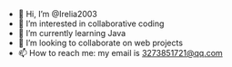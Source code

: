 - 👋 Hi, I’m @Irelia2003
- 👀 I’m interested in collaborative coding
- 🌱 I’m currently learning Java
- 💞️ I’m looking to collaborate on web projects
- 📫 How to reach me: my email is 3273851721@qq.com

<!---
Irelia2003/Irelia2003 is a ✨ special ✨ repository because its `README.md` (this file) appears on your GitHub profile.
You can click the Preview link to take a look at your changes.
--->
